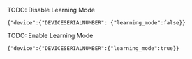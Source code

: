 TODO: Disable Learning Mode
```
{"device":{"DEVICESERIALNUMBER": {"learning_mode":false}}
```

TODO: Enable Learning Mode
```
{"device":{"DEVICESERIALNUMBER":{"learning_mode":true}}
```
